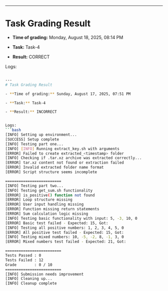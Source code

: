 
---
# Task Grading Result

- **Time of grading:** Monday, August 18, 2025, 08:14 PM

- **Task:** Task-4

- **Result:** CORRECT


Logs:
```bash

---
# Task Grading Result

- **Time of grading:** Sunday, August 17, 2025, 07:51 PM

- **Task:** Task-4

- **Result:** INCORRECT


Logs:
```bash
[INFO] Setting up environment...
[SUCCESS] Setup complete
[INFO] Testing part one...
[INFO] [INFO] Running extract_key.sh with arguments
[ERROR] Failed to create extracted_<timestamp> folder
[INFO] Checking if .tar.xz archive was extracted correctly...
[ERROR] tar.xz content not found or extraction failed
[ERROR] Invalid extracted folder name format
[ERROR] Script structure seems incomplete

=========================
[INFO] Testing part two...
[INFO] Testing get_sum.sh functionality
[ERROR] is_positive() function not found
[ERROR] Loop structure missing
[ERROR] User input handling missing
[ERROR] Function missing return statements
[ERROR] Sum calculation logic missing
[INFO] Testing basic functionality with input: 5, -3, 10, 0
[ERROR] Basic test failed - Expected: 15, Got: 
[INFO] Testing all positive numbers: 1, 2, 3, 4, 5, 0
[ERROR] All positive test failed - Expected: 15, Got: 
[INFO] Testing mixed numbers: 10, -5, -2, 8, -1, 3, 0
[ERROR] Mixed numbers test failed - Expected: 21, Got: 

=========================
Tests Passed : 0
Tests Failed : 12
Grade        : 0 / 10
=========================
[INFO] Submission needs improvement
[INFO] Cleaning up...
[INFO] Cleanup complete
```
```
